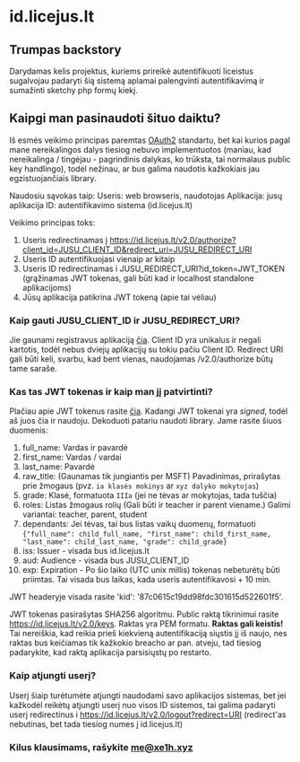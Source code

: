 # id.licejus.lt

## Trumpas backstory
Darydamas kelis projektus, kuriems prireikė autentifikuoti liceistus sugalvojau padaryti šią sistemą aplamai palengvinti autentifikavimą ir sumažinti sketchy php formų kiekį.

## Kaipgi man pasinaudoti šituo daiktu?
Iš esmės veikimo principas paremtas [OAuth2](https://oauth.net/2/) standartu, bet kai kurios pagal mane nereikalingos dalys tiesiog nebuvo implementuotos (maniau, kad nereikalinga / tingėjau - pagrindinis dalykas, ko trūksta, tai normalaus public key handlingo), todėl nežinau, ar bus galima naudotis kažkokiais jau egzistuojančiais library.

Naudosiu sąvokas taip:
Useris: web browseris, naudotojas
Aplikacija: jusų aplikacija
ID: autentifikavimo sistema (id.licejus.lt)

Veikimo principas toks:
 1. Useris redirectinamas į https://id.licejus.lt/v2.0/authorize?client_id=JUSU_CLIENT_ID&redirect_uri=JUSU_REDIRECT_URI
 2. Useris ID autentifikuojasi vienaip ar kitaip
 3. Useris ID redirectinamas i JUSU_REDIRECT_URI?id_token=JWT_TOKEN (grąžinamas JWT tokenas, gali būti kad ir localhost standalone aplikacijoms)
 4. Jūsų aplikacija patikrina JWT tokeną (apie tai vėliau)

### Kaip gauti JUSU_CLIENT_ID ir JUSU_REDIRECT_URI?
Jie gaunami registravus aplikaciją [čia](https://id.licejus.lt/dashboard). Client ID yra unikalus ir negali kartotis, todėl nebus dviejų aplikacijų su tokiu pačiu Client ID. Redirect URI gali būti keli, svarbu, kad bent vienas, naudojamas /v2.0/authorize būtų tame saraše.

### Kas tas JWT tokenas ir kaip man jį patvirtinti?
Plačiau apie JWT tokenus rasite [čia](https://jwt.io/introduction).
Kadangi JWT tokenai yra *signed*, todėl aš juos čia ir naudoju. Dekoduoti patariu naudoti library. Jame rasite šiuos duomenis:
1. full_name: Vardas ir pavardė
2. first_name: Vardas / vardai
3. last_name: Pavardė
4. raw_title: (Gaunamas tik jungiantis per MSFT) Pavadinimas, prirašytas prie žmogaus (pvz. `ia klasės mokinys` ar `xyz dalyko mokytojas`)
5. grade: Klasė, formatuota `IIIa` (jei ne tėvas ar mokytojas, tada tuščia)
6. roles: Listas žmogaus rolių (Gali būti ir teacher ir parent viename.) Galimi variantai: teacher, parent, student
7. dependants: Jei tėvas, tai bus listas vaikų duomenų, formatuoti `{"full_name": child_full_name, "first_name": child_first_name, "last_name": child_last_name, "grade": child_grade}`
9. iss: Issuer - visada bus id.licejus.lt
10. aud: Audience - visada bus JUSU_CLIENT_ID
11. exp: Expiration - Po šio laiko (UTC unix millis) tokenas nebeturėtų būti priimtas. Tai visada bus laikas, kada useris autentifikavosi + 10 min.

JWT headeryje visada rasite 'kid': '87c0615c19dd98fdc301615d522601f5'. 

JWT tokenas pasirašytas SHA256 algoritmu. Public raktą tikrinimui rasite https://id.licejus.lt/v2.0/keys. Raktas yra PEM formatu. **Raktas gali keistis!** Tai nereiškia, kad reikia prieš kiekvieną autentifikaciją siųstis jį iš naujo, nes raktas bus keičiamas tik kažkokio breacho ar pan. atveju, tad tiesiog padarykite, kad raktą aplikacija parsisiųstų po restarto.

### Kaip atjungti userį?
Userį šiaip turėtumėte atjungti naudodami savo aplikacijos sistemas, bet jei kažkodėl reikėtų atjungti userį nuo visos ID sistemos, tai galima padaryti userį redirectinus i https://id.licejus.lt/v2.0/logout?redirect=URI (redirect'as nebutinas, bet tada tiesiog numes į id.licejus.lt)

### Kilus klausimams, rašykite [me@xe1h.xyz](mailto:me+docs@xe1h.xyz)

